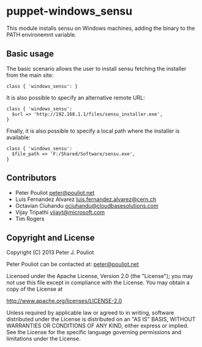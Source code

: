 puppet-windows_sensu
==============
This module installs sensu on Windows machines, adding the binary to the PATH environemnt variable.

Basic usage
-----------
The basic scenario allows the user to install sensu fetching the installer from the main site:

    class { 'windows_sensu': }

It is also possible to specify an alternative remote URL:

    class { 'windows_sensu':
      $url => 'http://192.168.1.1/files/sensu_installer.exe',
    }

Finally, it is also possible to specify a local path where the installer is available:

    class { 'windows_sensu':
      $file_path => 'F:/Shared/Software/sensu.exe',
    }

Contributors
------------
 * Peter Pouliot <peter@pouliot.net>
 * Luis Fernandez Alvarez <luis.fernandez.alvarez@cern.ch>
 * Octavian Ciuhandu <ociuhandu@cloudbasesolutions.com>
 * Vijay Tripathi <vijayt@microsoft.com>
 * Tim Rogers


Copyright and License
---------------------

Copyright (C) 2013 Peter J. Pouliot

Peter Pouliot can be contacted at: peter@pouliot.net

Licensed under the Apache License, Version 2.0 (the "License");
you may not use this file except in compliance with the License.
You may obtain a copy of the License at

  http://www.apache.org/licenses/LICENSE-2.0

Unless required by applicable law or agreed to in writing, software
distributed under the License is distributed on an "AS IS" BASIS,
WITHOUT WARRANTIES OR CONDITIONS OF ANY KIND, either express or implied.
See the License for the specific language governing permissions and
limitations under the License.
 
